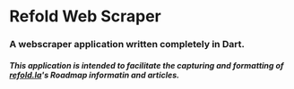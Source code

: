 # Refold Web Scraper
### A webscraper application written completely in Dart.
##### This application is intended to facilitate the capturing and formatting of [refold.la](https://refold.la)'s Roadmap informatin and articles. 
